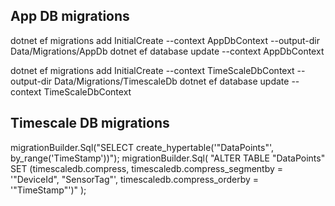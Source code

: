 ## App DB migrations
dotnet ef migrations add InitialCreate --context AppDbContext --output-dir Data/Migrations/AppDb
dotnet ef database update --context AppDbContext

dotnet ef migrations add InitialCreate --context TimeScaleDbContext --output-dir Data/Migrations/TimescaleDb
dotnet ef database update --context TimeScaleDbContext

## Timescale DB migrations
migrationBuilder.Sql("SELECT create_hypertable('\"DataPoints\"', by_range('TimeStamp'))");
migrationBuilder.Sql(
    "ALTER TABLE \"DataPoints\" SET (timescaledb.compress, timescaledb.compress_segmentby = '\"DeviceId\", \"SensorTag\"', timescaledb.compress_orderby = '\"TimeStamp\"')"
);
